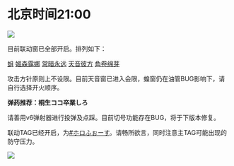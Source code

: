 # 北京时间21:00

<img src="https://img.nga.178.com/attachments/mon_202105/05/7nQ8h7r-739bZ1eT3cSnf-d4.png"></img>

目前联动窗已全部开启。排列如下：

[蛆](https://www.youtube.com/watch?v=N264SgsxeX0)
[姬森露娜](https://www.youtube.com/watch?v=3bHD29dSLs4)
[常暗永远](https://www.youtube.com/watch?v=PfjpeBO3hUw)
[天音彼方](https://www.youtube.com/watch?v=qRb1BrQnA7I)
[角卷绵芽](https://www.youtube.com/watch?v=zCjyLEOJtzI)

攻击方针原则上不设限。目前天音窗已进入会限，蝗窗仍在油管BUG影响下，请自行选择开火顺序。

**弹药推荐：桐生ココ卒業しろ**

请善用v6弹射器进行投弹及点踩。目前切号功能存在BUG，将于下版本修复。

联动TAG已经开启，为[#ホロふぉーす](https://twitter.com/hashtag/%E3%83%9B%E3%83%AD%E3%81%B5%E3%81%89%E3%83%BC%E3%81%99?src=hashtag_click)。请畅所欲言，同时注意主TAG可能出现的防守压力。

<img style="max-height: 250px;" src="https://z3.ax1x.com/2021/05/05/gMlPFU.jpg"></img>